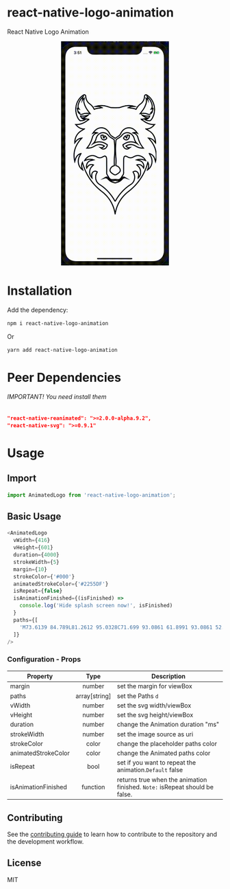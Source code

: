 # react-native-logo-animation

React Native Logo Animation

<p align="center">
<img alt="React Native Logo Animation" src="https://github.com/anastely/react-native-logo-animation/blob/master/preview.gif" width="50%" />
</p>

# Installation

Add the dependency:

```sh
npm i react-native-logo-animation
```

Or

```sh
yarn add react-native-logo-animation
```

# Peer Dependencies

###### IMPORTANT! You need install them

```JSON
"react-native-reanimated": ">=2.0.0-alpha.9.2",
"react-native-svg": ">=0.9.1"
```

# Usage

## Import

```js
import AnimatedLogo from 'react-native-logo-animation';
```

## Basic Usage

```js
<AnimatedLogo
  vWidth={416}
  vHeight={601}
  duration={4000}
  strokeWidth={5}
  margin={10}
  strokeColor={'#000'}
  animatedStrokeColor={'#2255DF'}
  isRepeat={false}
  isAnimationFinished={(isFinished) =>
    console.log('Hide splash screen now!', isFinished)
  }
  paths={[
    'M73.6139 84.789L81.2612 95.0328C71.699 93.0861 61.8991 93.0861 52.3369 95.0328C49.0756 95.6976 45.8676 96.6537 42.7448 97.8943C36.2324 100.48 28.9625 98.311 24.4848 92.4485L21.2347 88.1926L25.4127 88.6683C20.8039 84.9238 17.8291 79.1886 17.2195 72.8747L16.5294 65.7237C17.0753 68.5618 19.067 70.7782 21.6176 71.385L25.8528 72.3934C21.436 67.1067 19.6597 59.7291 21.1092 52.6914C23.9548 38.8856 30.4578 26.3496 39.7784 16.7041L46.1475 10.1121C45.1925 13.3201 44.4059 16.5871 43.7926 19.8962L42.55 26.5987C43.683 24.3158 45.3722 22.4337 47.4247 21.1734L51.923 18.4074C49.0915 27.1802 49.0915 36.7779 51.923 45.5507C55.896 57.8582 61.8176 69.2744 69.4087 79.257L73.6139 84.789ZM167.099 219.87L164.515 220.16C160.758 225.993 154.146 228.623 147.918 226.765C141.689 224.907 137.146 218.951 136.511 211.809L135.902 204.953C139.998 203.255 144.323 202.924 148.415 203.821C146.447 208.739 147.44 214.539 150.958 218.307L152.282 215.697C153.695 212.909 154.857 209.976 155.751 206.943C157.987 208.422 160.022 210.338 161.745 212.66L167.099 219.87ZM342.17 84.789L346.378 79.257C353.968 69.2744 359.89 57.8582 363.862 45.5507C366.694 36.7779 366.694 27.1802 363.862 18.4074L368.361 21.1734C370.413 22.4337 372.103 24.3158 373.236 26.5987L371.994 19.8962C371.379 16.5871 370.593 13.3201 369.638 10.1121L376.008 16.7041C385.327 26.3496 391.831 38.8856 394.675 52.6914C396.126 59.7291 394.35 67.1067 389.933 72.3934L394.169 71.385C396.719 70.7782 398.711 68.5618 399.255 65.7237L398.566 72.8747C397.955 79.1886 394.981 84.9238 390.373 88.6683L394.551 88.1926L391.301 92.4485C386.823 98.311 379.553 100.48 373.041 97.8943C369.918 96.6537 366.709 95.6976 363.448 95.0328C353.887 93.0861 344.086 93.0861 334.525 95.0328L342.17 84.789ZM248.688 219.87L254.04 212.66C255.763 210.338 257.799 208.422 260.035 206.943C260.929 209.976 262.091 212.909 263.503 215.697L264.826 218.307C268.346 214.539 269.339 208.739 267.37 203.821C271.462 202.924 275.786 203.255 279.883 204.953L279.273 211.809C278.638 218.951 274.096 224.907 267.867 226.765C261.639 228.623 255.029 225.993 251.269 220.16L248.688 219.87ZM207.893 429.959C219.849 436.438 234.343 431.901 241.483 419.298C244.392 414.161 250.364 412.38 255.191 415.209L261.101 418.672C255.171 416.704 248.75 418.618 244.499 423.622C237.216 432.198 227.844 438.221 217.531 440.955L207.893 443.505L198.255 440.955C187.941 438.221 178.568 432.198 171.285 423.622C167.035 418.618 160.614 416.704 154.684 418.672L160.595 415.209C165.422 412.38 171.393 414.161 174.303 419.298C181.443 431.901 195.937 436.438 207.893 429.959ZM207.893 403.994C199.775 400.867 192.287 395.992 185.855 389.646C182.419 386.255 181.133 380.91 182.585 376.062C185.022 367.926 190.759 361.54 198.069 358.828L204.378 356.488C203.017 341.633 203.017 326.662 204.378 311.808C206.607 287.474 206.607 262.951 204.378 238.617L203.336 227.231C196.608 219.615 180.128 215.121 172.529 202.924C163.314 192.668 149.883 188.664 137.296 192.417C124.708 196.17 114.876 207.114 111.503 221.124C109.658 228.783 106.035 235.767 100.997 241.375L96.8741 245.965C116.29 234.288 139.684 234.288 159.099 245.965L168.359 251.534C167.874 258.891 164.395 265.598 158.913 269.745C152.634 274.494 144.386 274.494 138.108 269.745L133.496 266.257C139.558 267.622 145.843 265.75 150.478 261.192L153.477 258.245C138.35 248.509 119.703 248.509 104.576 258.245C93.9171 265.104 81.8221 268.712 69.5098 268.702L65.0789 268.698C78.0139 253.819 87.4524 235.623 92.5621 215.718C95.2308 205.324 102.531 197.201 111.868 194.231L118.428 192.146C112.393 189.58 105.721 189.58 99.686 192.146L95.2093 194.048C99.6598 187.303 105.006 181.352 111.066 176.399C122.358 167.17 136.804 164.149 150.336 168.184C163.868 172.219 174.192 183.319 180.654 197.153C185.495 207.513 198.813 212.171 207.893 219.681C216.973 212.171 230.291 207.513 235.131 197.153C241.594 183.319 251.917 172.219 265.449 168.184C278.981 164.149 293.426 167.17 304.719 176.399C310.779 181.352 316.126 187.303 320.576 194.048L316.1 192.146C310.065 189.58 303.392 189.58 297.357 192.146L303.916 194.231C313.256 197.201 320.554 205.324 323.223 215.718C328.333 235.623 337.773 253.819 350.706 268.698L346.275 268.702C333.963 268.712 321.868 265.104 311.21 258.245C296.084 248.509 277.435 248.509 262.308 258.245L265.306 261.192C269.942 265.75 276.229 267.622 282.289 266.257L277.678 269.745C271.398 274.494 263.151 274.494 256.872 269.745C251.392 265.598 247.911 258.891 247.425 251.534L256.685 245.965C276.101 234.288 299.497 234.288 318.911 245.965L314.787 241.375C309.75 235.767 306.126 228.783 304.282 221.124C300.91 207.114 291.078 196.17 278.489 192.417C265.903 188.664 252.472 192.668 243.256 202.924C235.657 215.121 219.177 219.615 212.45 227.231L211.408 238.617C209.18 262.951 209.18 287.474 211.408 311.808C212.769 326.662 212.769 341.633 211.408 356.488L217.717 358.828C225.026 361.54 230.763 367.926 233.2 376.062C234.653 380.91 233.366 386.255 229.931 389.646C223.499 395.992 216.011 400.867 207.893 403.994ZM207.893 536.888C188.552 500.943 161.061 471.225 128.124 450.758C119.482 445.386 113.16 436.352 110.597 425.711C108.036 415.069 109.451 403.727 114.524 394.266L117.577 388.571C111.993 383.731 104.329 383.141 98.1991 387.08C92.0696 391.017 88.6968 398.698 89.6725 406.502L91.2016 418.737C83.4822 411.423 79.0326 400.705 79.0326 389.421C79.0326 378.136 83.4822 367.418 91.2016 360.103L98.2843 353.392C87.7605 348.3 75.4698 351.964 68.6437 362.232L64.0986 369.066C61.9112 361.263 62.7568 352.799 66.4282 345.722C70.0988 338.643 76.2638 333.597 83.4289 331.803L99.2309 327.848C87.6444 323.893 75.26 323.893 63.6735 327.848L53.7817 331.225C66.2943 307.372 93.7354 299.187 115.289 312.882C124.492 318.73 135.788 318.73 144.992 312.882C158.049 304.587 164.805 309.114 164.879 325.846L165.154 388.309C164.12 394.962 166.039 401.82 170.383 406.655C172.648 409.176 177 420.595 183.692 424.758C190.753 429.154 200.326 426.234 208.965 426.178C216.015 426.13 224.356 429.081 230.376 425.538C238.114 420.986 242.895 409.447 245.403 406.655C249.747 401.82 251.665 394.962 250.632 388.309L250.906 325.846C250.98 309.114 257.737 304.587 270.792 312.882C279.998 318.73 291.292 318.73 300.497 312.882C322.05 299.187 349.49 307.372 362.004 331.225L352.112 327.848C340.525 323.893 328.141 323.893 316.555 327.848L332.356 331.803C339.521 333.597 345.687 338.643 349.357 345.722C353.029 352.799 353.874 361.263 351.687 369.066L347.142 362.232C340.316 351.964 328.026 348.3 317.501 353.392L324.584 360.103C332.304 367.418 336.753 378.136 336.753 389.421C336.753 400.705 332.304 411.423 324.584 418.737L326.113 406.502C327.088 398.698 323.715 391.017 317.585 387.08C311.456 383.141 303.793 383.731 298.208 388.571L301.262 394.266C306.334 403.727 307.749 415.069 305.189 425.711C302.626 436.352 296.305 445.386 287.662 450.758C254.725 471.225 227.233 500.943 207.893 536.888ZM76.0297 123.45L75.4651 124.388L75.4632 124.386L60.4205 134.786C44.9265 145.498 26.9315 150.864 8.70143 150.21L14.1576 156.062C24.4998 167.152 38.3336 172.921 52.3828 172.393L52.4362 172.249L52.4305 172.25L34.4439 183.295C15.1979 195.114 3.41659 217.826 3.84358 242.286L9.57037 234.784C17.242 224.735 28.1647 218.989 39.5312 218.377C8.27071 250.788 -7.31132 288.236 3.92129 336.18L7.65832 323.293C11.8476 308.852 22.7694 298.738 35.4636 296.135L35.4318 295.726H35.429L27.9222 309.675C21.7403 321.164 20.008 334.95 23.1224 347.885C26.2367 360.82 33.9299 371.795 44.4452 378.306L40.9217 369.25C37.1482 359.547 38.0564 348.685 42.816 340.099C57.6292 398.155 91.9788 449.972 140.755 486.855C177.594 514.714 201.724 555.726 207.893 600.96C214.06 555.726 238.192 514.714 275.03 486.855C323.807 449.972 358.155 398.155 372.969 340.099C377.73 348.685 378.636 359.547 374.864 369.25L371.339 378.306C381.854 371.795 389.549 360.82 392.663 347.885C395.776 334.95 394.045 321.164 387.863 309.675L380.355 295.726H380.353L380.321 296.135C393.018 298.738 403.939 308.852 408.126 323.293L411.866 336.18C423.097 288.236 407.515 250.788 376.254 218.377C387.621 218.989 398.543 224.735 406.215 234.784L411.944 242.286C412.369 217.826 400.587 195.114 381.342 183.295L363.354 172.25L363.35 172.249L363.404 172.393C377.452 172.921 391.286 167.152 401.628 156.062L407.084 150.21C388.853 150.864 370.86 145.498 355.365 134.786L340.321 124.386L340.32 124.388L339.756 123.45C345.778 123.443 351.8 122.542 357.658 120.743L371.454 116.511C361.112 115.023 351.528 109.974 343.983 102.19C353.776 106.428 364.328 108.306 374.936 107.611L382.71 107.103C380.476 114.357 375.356 120.055 368.837 122.541L359.798 125.989C364.717 128.696 370.069 130.292 375.546 130.684L384.017 131.293C388.53 128.098 392.357 123.839 395.227 118.817C406.393 99.2932 409.685 75.4506 404.302 53.094C398.92 30.7402 385.357 11.9231 366.917 1.22697C364.739 -0.0380552 362.128 0.0246829 359.999 1.39271C357.872 2.7598 356.518 5.24398 356.413 7.97629C355.81 23.4853 348.441 37.6909 336.675 46.0254C328.515 51.8056 321.592 59.5081 316.4 68.5899L313.458 73.7352C308.328 71.3044 302.879 69.6396 297.251 68.8296L275.285 65.6703C274.972 65.6095 274.656 65.5542 274.341 65.4971C280.076 61.8265 286.613 59.7057 293.426 59.4688L305.663 59.0427C287.152 53.3028 267.585 53.3028 249.076 59.0427L230.335 64.8548C223.125 65.2508 215.658 65.6207 207.893 65.6207C200.129 65.6207 192.66 65.2508 185.449 64.8548L166.709 59.0427C148.2 53.3028 128.633 53.3028 110.124 59.0427L122.358 59.4688C129.173 59.7057 135.708 61.8265 141.443 65.4971C141.129 65.5542 140.813 65.6095 140.499 65.6703L118.535 68.8296C112.906 69.6396 107.457 71.3044 102.327 73.7352L99.3854 68.5899C94.1924 59.5081 87.2708 51.8056 79.1113 46.0254C67.344 37.6909 59.9739 23.4853 59.3727 7.97629C59.2669 5.24398 57.9139 2.7598 55.7855 1.39271C53.6562 0.0246829 51.0475 -0.0380552 48.8686 1.22697C30.4279 11.9231 16.8646 30.7402 11.4824 53.094C6.10021 75.4506 9.39247 99.2932 20.5577 118.817C23.4286 123.839 27.2555 128.098 31.7669 131.293L40.24 130.684C45.7149 130.292 51.0681 128.696 55.9869 125.989L46.9472 122.541C40.4282 120.055 35.3091 114.357 33.074 107.103L40.8496 107.611C51.4567 108.306 62.0095 106.428 71.8011 102.19C64.2568 109.974 54.6722 115.023 44.3319 116.511L58.1264 120.743C63.9853 122.542 70.008 123.443 76.0297 123.45Z',
  ]}
/>
```

### Configuration - Props

| Property            |     Type      | Description                                                                 |
| ------------------- | :-----------: | --------------------------------------------------------------------------- |
| margin              |    number     | set the margin for viewBox                                                  |
| paths               | array[string] | set the Paths `d`                                                           |
| vWidth              |    number     | set the svg width/viewBox                                                   |
| vHeight             |    number     | set the svg height/viewBox                                                  |
| duration            |    number     | change the Animation duration "ms"                                          |
| strokeWidth         |    number     | set the image source as uri                                                 |
| strokeColor         |     color     | change the placeholder paths color                                          |
| animatedStrokeColor |     color     | change the Animated paths color                                             |
| isRepeat            |     bool      | set if you want to repeat the animation.`Default` false                     |
| isAnimationFinished |   function    | returns true when the animation finished. `Note:` isRepeat should be false. |

## Contributing

See the [contributing guide](CONTRIBUTING.md) to learn how to contribute to the repository and the development workflow.

## License

MIT
